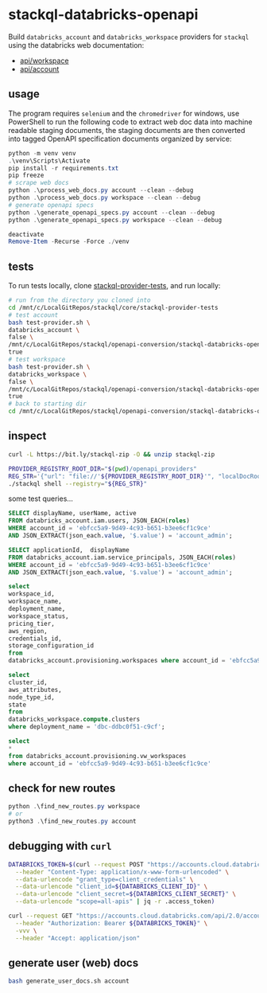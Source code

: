 # stackql-databricks-openapi

Build `databricks_account` and `databricks_workspace` providers for `stackql` using the databricks web documentation:  

- [api/workspace](https://docs.databricks.com/api/workspace/introduction)
- [api/account](https://docs.databricks.com/api/account/introduction)

## usage

The program requires `selenium` and the `chromedriver` for windows, use PowerShell to run the following code to extract web doc data into machine readable staging documents, the staging documents are then converted into tagged OpenAPI specification documents organized by service:

```powershell
python -m venv venv
.\venv\Scripts\Activate
pip install -r requirements.txt
pip freeze
# scrape web docs
python .\process_web_docs.py account --clean --debug 
python .\process_web_docs.py workspace --clean --debug
# generate openapi specs
python .\generate_openapi_specs.py account --clean --debug
python .\generate_openapi_specs.py workspace --clean --debug

deactivate
Remove-Item -Recurse -Force ./venv
```

## tests

To run tests locally, clone [stackql-provider-tests](https://github.com/stackql/stackql-provider-tests), and run locally:

```bash
# run from the directory you cloned into
cd /mnt/c/LocalGitRepos/stackql/core/stackql-provider-tests
# test account
bash test-provider.sh \
databricks_account \
false \
/mnt/c/LocalGitRepos/stackql/openapi-conversion/stackql-databricks-openapi/openapi_providers \
true
# test workspace
bash test-provider.sh \
databricks_workspace \
false \
/mnt/c/LocalGitRepos/stackql/openapi-conversion/stackql-databricks-openapi/openapi_providers \
true
# back to starting dir
cd /mnt/c/LocalGitRepos/stackql/openapi-conversion/stackql-databricks-openapi
```

## inspect

```bash
curl -L https://bit.ly/stackql-zip -O && unzip stackql-zip
```

```bash
PROVIDER_REGISTRY_ROOT_DIR="$(pwd)/openapi_providers"
REG_STR='{"url": "file://'${PROVIDER_REGISTRY_ROOT_DIR}'", "localDocRoot": "'${PROVIDER_REGISTRY_ROOT_DIR}'", "verifyConfig": {"nopVerify": true}}'
./stackql shell --registry="${REG_STR}"
```

some test queries...

```sql
SELECT displayName, userName, active 
FROM databricks_account.iam.users, JSON_EACH(roles)
WHERE account_id = 'ebfcc5a9-9d49-4c93-b651-b3ee6cf1c9ce'
AND JSON_EXTRACT(json_each.value, '$.value') = 'account_admin';
```

```sql
SELECT applicationId,  displayName
FROM databricks_account.iam.service_principals, JSON_EACH(roles)
WHERE account_id = 'ebfcc5a9-9d49-4c93-b651-b3ee6cf1c9ce'
AND JSON_EXTRACT(json_each.value, '$.value') = 'account_admin';
```

```sql
select 
workspace_id,
workspace_name,
deployment_name,
workspace_status,
pricing_tier, 
aws_region, 
credentials_id, 
storage_configuration_id
from
databricks_account.provisioning.workspaces where account_id = 'ebfcc5a9-9d49-4c93-b651-b3ee6cf1c9ce';
```

```sql
select 
cluster_id,
aws_attributes,
node_type_id,
state
from  
databricks_workspace.compute.clusters 
where deployment_name = 'dbc-ddbc0f51-c9cf';
```

```sql
select
*
from databricks_account.provisioning.vw_workspaces 
where account_id = 'ebfcc5a9-9d49-4c93-b651-b3ee6cf1c9ce' 
```

## check for new routes

```powershell
python .\find_new_routes.py workspace
# or
python3 .\find_new_routes.py account
```

## debugging with `curl`

```bash
DATABRICKS_TOKEN=$(curl --request POST "https://accounts.cloud.databricks.com/oidc/accounts/${DATABRICKS_ACCOUNT_ID}/v1/token" \
  --header "Content-Type: application/x-www-form-urlencoded" \
  --data-urlencode "grant_type=client_credentials" \
  --data-urlencode "client_id=${DATABRICKS_CLIENT_ID}" \
  --data-urlencode "client_secret=${DATABRICKS_CLIENT_SECRET}" \
  --data-urlencode "scope=all-apis" | jq -r .access_token)

curl --request GET "https://accounts.cloud.databricks.com/api/2.0/accounts/${DATABRICKS_ACCOUNT_ID}/workspaces" \
  --header "Authorization: Bearer ${DATABRICKS_TOKEN}" \
  -vvv \
  --header "Accept: application/json"
  ```

  ## generate user (web) docs

```bash
bash generate_user_docs.sh account
```